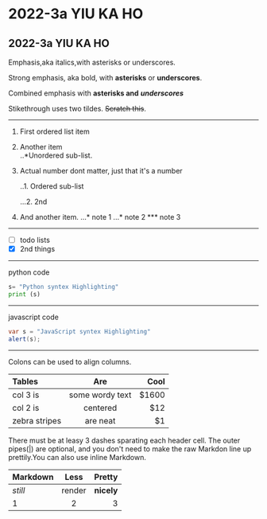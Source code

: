 # 2022-3a YIU KA HO
## 2022-3a YIU KA HO


Emphasis,aka italics,with asterisks or underscores.

Strong emphasis, aka bold, with **asterisks** or **underscores**.

Combined emphasis with **asterisks and** ***underscores***

Stikethrough uses two tildes. ~~Scratch this~~.

---
1. First ordered list item

2. Another item   
   ..*Unordered sub-list.

3. Actual number dont matter, just that it's a number
  
     ..1. Ordered sub-list
     
   ...2. 2nd

4. And another item.
 ...* note 1
    ...* note 2
   *** note 3
  

---

- [ ] todo lists
- [x] 2nd things

---
python code
```python
s= "Python syntex Highlighting"
print (s)
```
---
javascript code

```java
var s = "JavaScript syntex Highlighting"
alert(s);
```
---

Colons can be used to align columns.

| Tables  | Are | Cool |
|:-----------|:-----------:|-----------:|
|col 3 is|some wordy text|$1600|
|col 2 is|centered| $12|
|zebra stripes|are neat|$1|

There must be at leasy 3 dashes sparating each header cell.
The outer pipes(|) are optional, and you don't need to make the raw Markdon line up prettily.You can also use inline Markdown.


| Markdown  | Less | Pretty |
|:-----------|:-----------:|-----------:|
|*still*|render|**nicely**|
|1|2|3|

